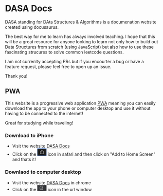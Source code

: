 # DASA Docs

DASA standing for DAta Structures & Algorithms is a documenation website created using docusaurus.

The best way for me to learn has always involved teaching. I hope that this will be a great resource for anyone looking to learn not only how to build out Data Structures from scratch (using JavaScript) but also how to use these fascinating strucures to solve common leetcode questions.

I am not currenlty accepting PRs but if you encourter a bug or have a feature request, please feel free to open up an issue.

Thank you!

## PWA

This website is a progressive web application [PWA](https://developer.mozilla.org/en-US/docs/Web/Progressive_web_apps) meaning you can easily download the app to your phone or computer desktop and use it without having to be connected to the internet!

Great for studying while traveling!

### Download to iPhone

- Visit the website [DASA Docs](https://www.dasadocs.com)
- Click on the <img src='/static/img/apple-square-up-arrow.png' width='30' /> icon in safari and then click on "Add to Home Screen" and thats it!

### Downlaod to computer desktop

- Visit the website [DASA Docs](https://www.dasadocs.com) in chrome
- Click on the <img src='/static/img/chrome-box-arrow.png' width='30' /> icon in the url window
